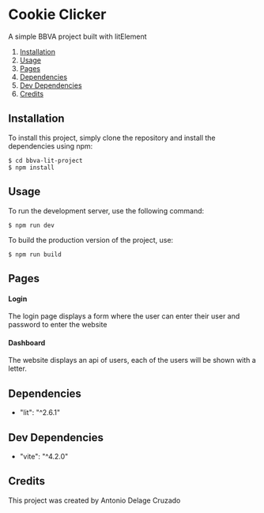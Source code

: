 # Cookie Clicker

A simple BBVA project built with litElement

1. [Installation](#installation)
2. [Usage](#usage)
3. [Pages](#pages)
4. [Dependencies](#dependencies)
5. [Dev Dependencies](#devDependencies)
6. [Credits](#credits)

## Installation

To install this project, simply clone the repository and install the dependencies using npm:

```
$ cd bbva-lit-project
$ npm install
```

## Usage

To run the development server, use the following command:

```
$ npm run dev
```

To build the production version of the project, use:

```
$ npm run build
```

## Pages

#### Login

The login page displays a form where the user can enter their user and password to enter the website

#### Dashboard

The website displays an api of users, each of the users will be shown with a letter.

## Dependencies

- "lit": "^2.6.1"

## Dev Dependencies

- "vite": "^4.2.0"

## Credits

This project was created by Antonio Delage Cruzado
